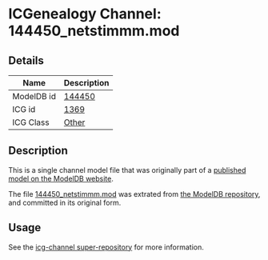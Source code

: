 # ICGenealogy Channel: 144450\_netstimmm.mod

## Details

Name | Description
---- | -----------
ModelDB id | [144450](http://senselab.med.yale.edu/ModelDB/ShowModel.cshtml?model=144450)
ICG id | [1369](http://icg.neurotheory.ox.ac.uk/channels/other/1369)
ICG Class | [Other](http://icg.neurotheory.ox.ac.uk/channels/other)

## Description

This is a single channel model file that was originally part of a [published model on the ModelDB website](http://senselab.med.yale.edu/mModelDB/ShowModel.cshtml?model=144450).

The file [144450\_netstimmm.mod](144450_netstimmm.mod) was extrated from [the ModelDB repository](http://senselab.med.yale.edu/ModelDB/ShowModel.cshtml?model=144450), and committed in its original form.

## Usage

See the [icg-channel super-repository](https://github.com/icgenealogy/icg-channels) for more information.